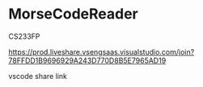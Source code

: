 # MorseCodeReader
CS233FP

https://prod.liveshare.vsengsaas.visualstudio.com/join?78FFDD1B9696929A243D770D8B5E7965AD19

vscode share link
